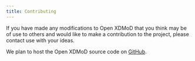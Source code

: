 ```yaml
---
title: Contributing
---
```


If you have made any modifications to Open XDMoD that you think may be
of use to others and would like to make a contribution to the project,
please contact use with your ideas.

We plan to host the Open XDMoD source code on
[GitHub](https://github.com/ubccr/xdmod).
